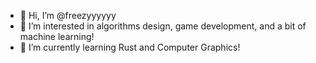 - 👋 Hi, I’m @freezyyyyyy
- 👀 I’m interested in algorithms design, game development, and a bit of machine learning!
- 🌱 I’m currently learning Rust and Computer Graphics!
